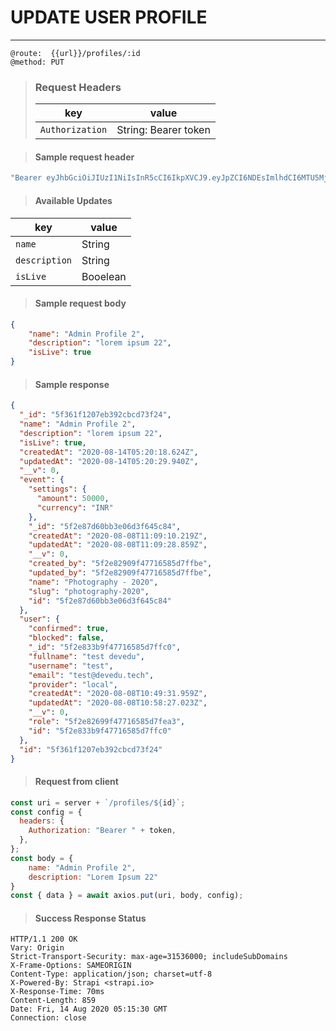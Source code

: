 # UPDATE USER PROFILE

---

```
@route:  {{url}}/profiles/:id
@method: PUT
```

> ### Request Headers
>
> | key             | value                |
> | --------------- | -------------------- |
> | `Authorization` | String: Bearer token |

> #### Sample request header

```js
"Bearer eyJhbGciOiJIUzI1NiIsInR5cCI6IkpXVCJ9.eyJpZCI6NDEsImlhdCI6MTU5MjkwOTczMywiZXhwIjoxNTk1NTAxNzMzfQ.j8A4ATecG00NP2KH9e5Ec-EDdi0bCVTxXUYxwfQityM";
```

> #### Available Updates

| key           | value            |
| ------------- | ---------------- |
| `name` | String |
| `description` | String |
| `isLive` | Booelean |

> #### Sample request body

```json
{
    "name": "Admin Profile 2",
    "description": "lorem ipsum 22",
    "isLive": true
}

```

> #### Sample response

```json
{
  "_id": "5f361f1207eb392cbcd73f24",
  "name": "Admin Profile 2",
  "description": "lorem ipsum 22",
  "isLive": true,
  "createdAt": "2020-08-14T05:20:18.624Z",
  "updatedAt": "2020-08-14T05:20:29.940Z",
  "__v": 0,
  "event": {
    "settings": {
      "amount": 50000,
      "currency": "INR"
    },
    "_id": "5f2e87d60bb3e06d3f645c84",
    "createdAt": "2020-08-08T11:09:10.219Z",
    "updatedAt": "2020-08-08T11:09:28.859Z",
    "__v": 0,
    "created_by": "5f2e82909f47716585d7ffbe",
    "updated_by": "5f2e82909f47716585d7ffbe",
    "name": "Photography - 2020",
    "slug": "photography-2020",
    "id": "5f2e87d60bb3e06d3f645c84"
  },
  "user": {
    "confirmed": true,
    "blocked": false,
    "_id": "5f2e833b9f47716585d7ffc0",
    "fullname": "test devedu",
    "username": "test",
    "email": "test@devedu.tech",
    "provider": "local",
    "createdAt": "2020-08-08T10:49:31.959Z",
    "updatedAt": "2020-08-08T10:58:27.023Z",
    "__v": 0,
    "role": "5f2e82699f47716585d7fea3",
    "id": "5f2e833b9f47716585d7ffc0"
  },
  "id": "5f361f1207eb392cbcd73f24"
}
```

> #### Request from client

```js
const uri = server + `/profiles/${id}`;
const config = {
  headers: {
    Authorization: "Bearer " + token,
  },
};
const body = {
    name: "Admin Profile 2",
    description: "Lorem Ipsum 22"
}
const { data } = await axios.put(uri, body, config);
```

> #### Success Response Status

```http
HTTP/1.1 200 OK
Vary: Origin
Strict-Transport-Security: max-age=31536000; includeSubDomains
X-Frame-Options: SAMEORIGIN
Content-Type: application/json; charset=utf-8
X-Powered-By: Strapi <strapi.io>
X-Response-Time: 70ms
Content-Length: 859
Date: Fri, 14 Aug 2020 05:15:30 GMT
Connection: close
```
